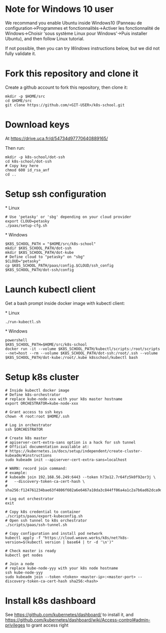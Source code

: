 # Note for Windows 10 user

We recommand you enable Ubuntu inside Windows10 (Panneau de configuration->Programmes et fonctionnalités->Activer les fonctionnalité de Windows->Choisir 'sous système Linux pour Windows'->Puis installer Ubuntu), and then follow Linux tutorial.

If not possible, then you can try *Windows* instructions below, but we did not fully validate it.

# Fork this repository and clone it

Create a github account to fork this repository, then clone it:
```shell
mkdir -p $HOME/src
cd $HOME/src
git clone https://github.com/<GIT-USER>/k8s-school.git
```

# Download keys

At https://drive.uca.fr/d/54734d97770640889165/

Then run:

```shell
mkdir -p k8s-school/dot-ssh
cd k8s-school/dot-ssh
# Copy key here
chmod 600 id_rsa_anf
cd ..
```

# Setup ssh configuration

* Linux

```shell
# Use 'petasky' or 'sbg' depending on your cloud provider
export CLOUD=petasky
./paas/setup-cfg.sh
```

* Windows

```shell
$K8S_SCHOOL_PATH = "$HOME/src/k8s-school"
mkdir $K8S_SCHOOL_PATH/dot-ssh
mkdir $K8S_SCHOOL_PATH/dot-kube
# Define cloud to "petasky" on "sbg"
$CLOUD="petasky"
cp $K8S_SCHOOL_PATH/paas/config.$CLOUD/ssh_config $K8S_SCHOOL_PATH/dot-ssh/config
```

# Launch kubectl client

Get a bash prompt inside docker image with kubectl client:

* Linux

```shell
./run-kubectl.sh
```

* Windows

```shell
powershell
$K8S_SCHOOL_PATH=$HOME/src/k8s-school
docker run -it --volume $K8S_SCHOOL_PATH/kubectl/scripts:/root/scripts --net=host --rm --volume $K8S_SCHOOL_PATH/dot-ssh:/root/.ssh --volume $K8S_SCHOOL_PATH/dot-kube:/root/.kube k8sschool/kubectl bash
```

# Setup k8s cluster

```shell
# Inside kubectl docker image
# Define k8s-orchestrator
# replace kube-node-xxx with your k8s master hostname
export ORCHESTRATOR=kube-node-xxx

# Grant access to ssh keys
chown -R root:root $HOME/.ssh

# Log in orchestrator
ssh $ORCHESTRATOR

# Create k8s master
# apiserver-cert-extra-sans option is a hack for ssh tunnel
# Official documentation available at:
# https://kubernetes.io/docs/setup/independent/create-cluster-kubeadm/#instructions
sudo kubeadm init --apiserver-cert-extra-sans=localhost

# WARN: record join command:
# example:
# kubeadm join 192.168.56.249:6443 --token h73o12.7r64fz5k0f92er3j \
#   --discovery-token-ca-cert-hash \
#   sha256:f124761234bae63f4806f602a6e6467a10da3c844ff06a4a1c2a7b6ad62dca9d

# Log out orchestrator
exit

# Copy k8s credential to container
./scripts/paas/export-kubeconfig.sh
# Open ssh tunnel to k8s orchestrator
./scripts/paas/ssh-tunnel.sh

# Copy configuration and install pod network
kubectl apply -f "https://cloud.weave.works/k8s/net?k8s-version=$(kubectl version | base64 | tr -d '\n')"

# Check master is ready
kubectl get nodes

# Join a node
# replace kube-node-yyy with your k8s node hostname
ssh kube-node-yyy
sudo kubeadm join --token <token> <master-ip>:<master-port> --discovery-token-ca-cert-hash sha256:<hash>
```

# Install k8s dashboard

See https://github.com/kubernetes/dashboard/ to install it, and https://github.com/kubernetes/dashboard/wiki/Access-control#admin-privileges to grant access right
